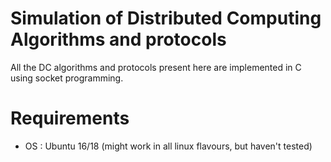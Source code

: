 # Simulation of Distributed Computing Algorithms and protocols

All the DC algorithms and protocols present here are implemented in C using socket programming.


# Requirements
- OS : Ubuntu 16/18 (might work in all linux flavours, but haven't tested)
 
